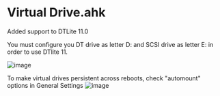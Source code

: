 # Virtual Drive.ahk

Added support to DTLite 11.0

You must configure you DT drive as letter D: and SCSI drive as letter E: in order to use DTlite 11.

![image](https://user-images.githubusercontent.com/31386528/173815314-c647a7cc-d9f8-44ed-a321-a474de78e9a3.png)

To make virtual drives persistent across reboots, check "automount" options in General Settings
![image](https://user-images.githubusercontent.com/31386528/173815575-c57a4427-54bf-418c-ae41-7dfaaed3f3fd.png)

